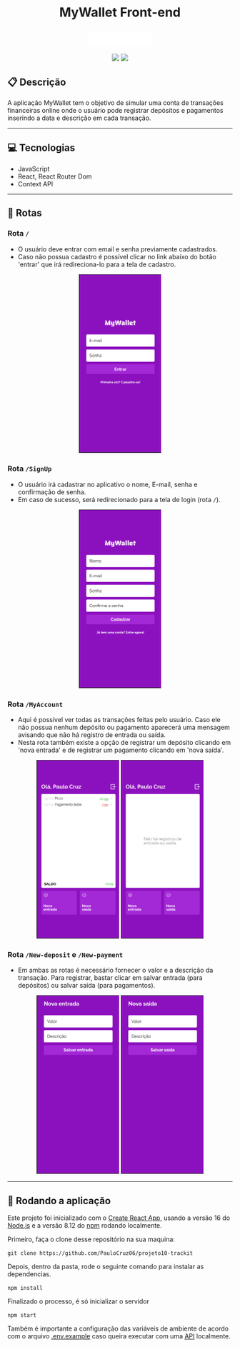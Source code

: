 # <p align="center"> MyWallet Front-end </p>

<p align="center">
    <img src="./src/components/assets/images/MyWallet.png" />
</p>

<p align = "center">
   <img src="https://img.shields.io/badge/author-PauloCruz06-4dae71?style=flat-square" />
   <img src="https://img.shields.io/github/languages/count/PauloCruz06/mywallet-front?color=4dae71&style=flat-square" />
</p>

## :clipboard: Descrição

A aplicação MyWallet tem o objetivo de simular uma conta de transações financeiras online onde o usuário pode registrar depósitos e pagamentos inserindo a data e descrição em cada transação.

***

## :computer: Tecnologias

- JavaScript
- React, React Router Dom
- Context API

***

## :rocket: Rotas

### Rota `/`

- O usuário deve entrar com email e senha previamente cadastrados.
- Caso não possua cadastro é possível clicar no link abaixo do botão 'entrar' que irá redireciona-lo para a tela de cadastro.

<div align='center'>
    <img height="400" src="./src/components/assets/images/iphone8_login.png" />
</div>

### Rota `/SignUp`

- O usuário irá cadastrar no aplicativo o nome, E-mail, senha e confirmação de senha.
- Em caso de sucesso, será redirecionado para a tela de login (rota `/`).

<div align='center'>
    <img height="400" src="./src/components/assets/images/iphone8_sign_up.png" />
</div>

### Rota `/MyAccount`

- Aqui é possível ver todas as transações feitas pelo usuário. Caso ele não possua nenhum depósito ou pagamento aparecerá uma mensagem avisando que não há registro de entrada ou saída.
- Nesta rota também existe a opção de registrar um depósito clicando em 'nova entrada' e de registrar um pagamento clicando em 'nova saída'.

<div align='center'>
    <img height="400" src="./src/components/assets/images/iphone8_myaccount_1.png" />
    <img height="400" src="./src/components/assets/images/iphone8_myaccount_2.png" />
</div>

### Rota `/New-deposit` e `/New-payment`

- Em ambas as rotas é necessário fornecer o valor e a descrição da transação. Para registrar, bastar clicar em salvar entrada (para depósitos) ou salvar saída (para pagamentos).

<div align='center'>
    <img height="400" src="./src/components/assets/images/iphone8_deposit.png" />
    <img height="400" src="./src/components/assets/images/iphone8_payment.png" />
</div>

***

## 🏁 Rodando a aplicação

Este projeto foi inicializado com o [Create React App](https://github.com/facebook/create-react-app), usando a versão 16 do [Node.js](https://nodejs.org/en/download/) e  a versão 8.12 do [npm](https://www.npmjs.com/) rodando localmente.

Primeiro, faça o clone desse repositório na sua maquina:

```
git clone https://github.com/PauloCruz06/projeto10-trackit
```

Depois, dentro da pasta, rode o seguinte comando para instalar as dependencias.

```
npm install
```

Finalizado o processo, é só inicializar o servidor
```
npm start
```
Também é importante a configuração das variáveis de ambiente de acordo com o arquivo [.env.example](https://github.com/PauloCruz06/mywallet-front/blob/main/.env.example) caso queira executar com uma [API](https://github.com/PauloCruz06/mywallet-back) localmente.
